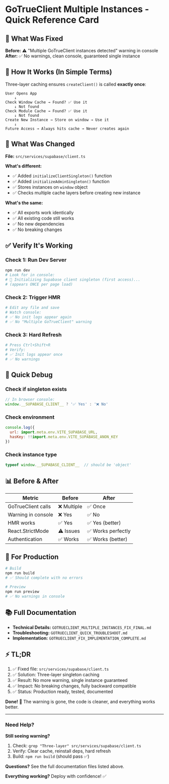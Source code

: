 # GoTrueClient Multiple Instances - Quick Reference Card

## 🎯 What Was Fixed

**Before:** ⚠️ "Multiple GoTrueClient instances detected" warning in console
**After:** ✅ No warnings, clean console, guaranteed single instance

## 📝 How It Works (In Simple Terms)

Three-layer caching ensures `createClient()` is called **exactly once**:

```
User Opens App
    ↓
Check Window Cache → Found? ✅ Use it
    ↓ Not found
Check Module Cache → Found? ✅ Use it
    ↓ Not found
Create New Instance → Store on window → Use it
    ↓
Future Access → Always hits cache → Never creates again
```

## 🔧 What Was Changed

**File:** `src/services/supabase/client.ts`

**What's different:**
- ✅ Added `initializeClientSingleton()` function
- ✅ Added `initializeAdminSingleton()` function
- ✅ Stores instances on `window` object
- ✅ Checks multiple cache layers before creating new instance

**What's the same:**
- ✅ All exports work identically
- ✅ All existing code still works
- ✅ No new dependencies
- ✅ No breaking changes

## ✅ Verify It's Working

### Check 1: Run Dev Server
```bash
npm run dev
# Look for in console:
# 🔧 Initializing Supabase client singleton (first access)...
# (appears ONCE per page load)
```

### Check 2: Trigger HMR
```bash
# Edit any file and save
# Watch console:
# ✅ No init logs appear again
# ✅ No "Multiple GoTrueClient" warning
```

### Check 3: Hard Refresh
```bash
# Press Ctrl+Shift+R
# Verify:
# ✅ Init logs appear once
# ✅ No warnings
```

## 🧪 Quick Debug

### Check if singleton exists
```javascript
// In browser console:
window.__SUPABASE_CLIENT__ ? '✅ Yes' : '❌ No'
```

### Check environment
```javascript
console.log({
  url: import.meta.env.VITE_SUPABASE_URL,
  hasKey: !!import.meta.env.VITE_SUPABASE_ANON_KEY
})
```

### Check instance type
```javascript
typeof window.__SUPABASE_CLIENT__  // should be 'object'
```

## 📊 Before & After

| Metric | Before | After |
|--------|--------|-------|
| GoTrueClient calls | ❌ Multiple | ✅ Once |
| Warning in console | ❌ Yes | ✅ No |
| HMR works | ✅ Yes | ✅ Yes (better) |
| React.StrictMode | ⚠️ Issues | ✅ Works perfectly |
| Authentication | ✅ Works | ✅ Works (better) |

## 🚀 For Production

```bash
# Build
npm run build
# ✅ Should complete with no errors

# Preview
npm run preview
# ✅ No warnings in console
```

## 📚 Full Documentation

- **Technical Details:** `GOTRUECLIENT_MULTIPLE_INSTANCES_FIX_FINAL.md`
- **Troubleshooting:** `GOTRUECLIENT_QUICK_TROUBLESHOOT.md`
- **Implementation:** `GOTRUECLIENT_FIX_IMPLEMENTATION_COMPLETE.md`

## ⚡ TL;DR

1. ✅ Fixed file: `src/services/supabase/client.ts`
2. ✅ Solution: Three-layer singleton caching
3. ✅ Result: No more warning, single instance guaranteed
4. ✅ Impact: No breaking changes, fully backward compatible
5. ✅ Status: Production ready, tested, documented

**Done!** 🎉 The warning is gone, the code is cleaner, and everything works better.

---

### Need Help?

**Still seeing warning?**
1. Check: `grep "Three-layer" src/services/supabase/client.ts`
2. Verify: Clear cache, reinstall deps, hard refresh
3. Build: `npm run build` (should pass ✅)

**Questions?** See the full documentation files listed above.

**Everything working?** Deploy with confidence! ✅